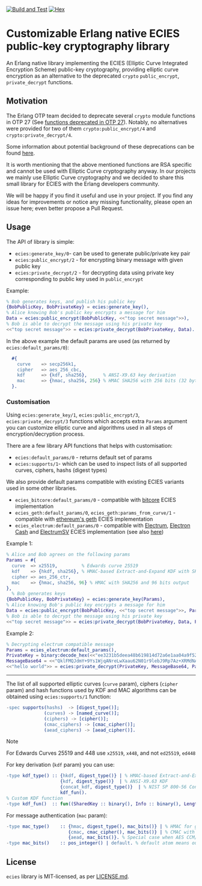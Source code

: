 [![Build and Test](https://github.com/simplito/ecies-erl/actions/workflows/erlang.yml/badge.svg)](https://github.com/simplito/ecies-erl/actions/workflows/erlang.yml)
[![Hex](https://img.shields.io/hexpm/v/ecies.svg)](https://hex.pm/packages/ecies)

Customizable Erlang native ECIES public-key cryptography library
================================================================

An Erlang native library implementing the ECIES (Elliptic Curve Integrated Encryption Scheme) public-key cryptography, providing elliptic curve encryption as an alternative to the deprecated `crypto` `public_encrypt`, `private_decrypt` functions.

Motivation
----------

The Erlang OTP team decided to deprecate several `crypto` module functions in OTP 27 (See [functions deprecated in OTP 27](https://www.erlang.org/doc/deprecations.html#functions-deprecated-in-otp-27)).
Notably, no alternatives were provided for two of them `crypto:public_encrypt/4` and `crypto:private_decrypt/4`.

Some information about potential background of these deprecations can be found [here](https://erlangforums.com/t/security-working-group-minutes/3451/6).

It is worth mentioning that the above mentioned functions are RSA specific and cannot be used with Elliptic Curve cryptography anyway. 
In our projects we mainly use Elliptic Curve cryptography and we decided to share this small library for ECIES with the Erlang developers community.  

We will be happy if you find it useful and use in your project. If you find any ideas for improvements or notice any missing functionality, please open an issue here; even better propose a Pull Request.

Usage
-----

The API of library is simple:
- `ecies:generate_key/0`- can be used to generate public/private key pair
- `ecies:public_encrypt/2` - for encrypting binary message with given public key
- `ecies:private_decrypt/2` - for decrypting data using private key corresponding to public key used in `public_encrypt`

Example: 

```erlang
% Bob generates keys, and publish his public key
{BobPublicKey, BobPrivateKey} = ecies:generate_key(),
% Alice knowing Bob's public key encrypts a message for him
Data = ecies:public_encrypt(BobPublicKey, <<"top secret message">>),
% Bob is able to decrypt the message using his private key
<<"top secret message">> = ecies:private_decrypt(BobPrivateKey, Data).
```

In the above example the default params are used (as returned by `ecies:default_params/0`):
```erlang
  #{
    curve    => secp256k1,
    cipher   => aes_256_cbc,
    kdf      => {kdf, sha256},      % ANSI-X9.63 key derivation
    mac      => {hmac, sha256, 256} % HMAC SHA256 with 256 bits (32 bytes) output
  }.
```

### Customisation

Using `ecies:generate_key/1`, `ecies:public_encrypt/3`, `ecies:private_decrypt/3` functions which accepts extra `Params` argument you can customize elliptic curve and algorithms used in all steps of encryption/decryption process.

There are a few library API functions that helps with customisation:
- `ecies:default_params/0` - returns default set of params
- `ecies:supports/1`- which can be used to inspect lists of all supported curves, ciphers, hashs (digest types)

We also provide default params compatible with existing ECIES variants used in some other libraries.

- `ecies_bitcore:default_params/0` - compatible with [bitcore](https://github.com/bitpay/bitcore-ecies/) ECIES implementation
- `ecies_geth:default_params/0`, `ecies_geth:params_from_curve/1` - compatible with [ethereum's geth](https://github.com/ethereum/go-ethereum) ECIES implementation
- `ecies_electrum:default_params/0` - compatible with [Electrum](https://github.com/spesmilo/electrum), [Electron Cash](https://github.com/Electron-Cash/Electron-Cash) and [ElectrumSV](https://github.com/electrumsv/electrumsv) ECIES implementation (see also [here](https://github.com/gitzhou/bitcoin-ecies))

Example 1:
```erlang
% Alice and Bob agrees on the following params
Params = #{
  curve  => x25519,         % Edwards curve 25519
  kdf    => {hkdf, sha256}, % HMAC-based Extract-and-Expand KDF with SHA256 hash
  cipher => aes_256_ctr,
  mac    => {hmac, sha256, 96} % HMAC with SHA256 and 96 bits output
},
  % Bob generates keys
{BobPublicKey, BobPrivateKey} = ecies:generate_key(Params),
% Alice knowing Bob's public key encrypts a message for him
Data = ecies:public_encrypt(BobPublicKey, <<"top secret message">>, Params),
% Bob is able to decrypt the message using his private key
<<"top secret message">> = ecies:private_decrypt(BobPrivateKey, Data, Params).
```
Example 2:
```erlang
% Decrypting electrum compatible message
Params = ecies_electrum:default_params(),
PrivateKey = binary:decode_hex(<<"ee3231b5deea48b619814d72a6e1aa04a9f521df281afad5ada89f5393941b1c">>),
MessageBase64 = <<"QklFMQJdmY+9Ys1WjqANreLwXaau62N01r9lebJ9Rp7Az+XRMdNAVgg3J8EEVhni5gn2v+WOD59uDMDp0zY/xPT3IElReQo6XUCSMmgRgRtYl+TUEw==">>,
<<"hello world">> = ecies:private_decrypt(PrivateKey, MessageBase64, Params).
```

---

The list of all supported elliptic curves (`curve` param), ciphers (`cipher` param) and hash functions used by KDF and MAC 
algorithms can be obtained using `ecies:supports/1` function:

```erlang
-spec supports(hashs)  -> [digest_type()];
              (curves) -> [named_curve()];
              (ciphers) -> [cipher()];
              (cmac_ciphers) -> [cmac_cipher()];
              (aead_ciphers) -> [aead_cipher()].
```

> [!NOTE]
> For Edwards Curves 25519 and 448 use `x25519`, `x448`, and not `ed25519`, `ed448`

For key derivation (`kdf` param) you can use:
```erlang
-type kdf_type() :: {hkdf, digest_type()} | % HMAC-based Extract-and-Expand Key Derivation Function (HKDF)
                    {kdf, digest_type()}  | % ANSI-X9.63 KDF
                    {concat_kdf, digest_type()}  | % NIST SP 800-56 Concatenation Key Derivation Function (see section 5.8.1).
                    kdf_fun().
% Custom KDF function
-type kdf_fun()  :: fun((SharedKey :: binary(), Info :: binary(), Length :: pos_integer()) -> Result :: binary()).
```

For message authentication (`mac` param):
```erlang
-type mac_type()    :: {hmac, digest_type(), mac_bits()} | % HMAC for given digest function with specified output bits
                       {cmac, cmac_cipher(), mac_bits()} | % CMAC with AES-*-CBC cipher and given output bits
                       {aead, mac_bits()}. % Special case when AES CCM/GCM ciphers are used to just specify tag output bits 
-type mac_bits()    :: pos_integer() | default. % default atom means output size equal to given mac key length
```

License
-------
`ecies` library is MIT-licensed, as per [LICENSE.md](LICENSE.md).
